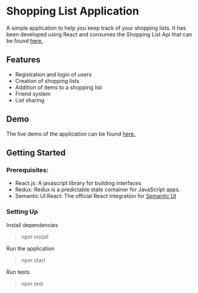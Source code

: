 
# Shopping List Application

A simple application to help you keep track of your shopping lists. It has been developed using React and consumes the Shopping List Api that can be found [here.](https://shoppinglistapi4.docs.apiary.io)



## Features

* Registration and login of users
* Creation of shopping lists
* Addition of items to a shopping list
* Friend system
* List sharing

## Demo

The live demo of the application can be found [here.](https://awesome-shoppinglist-react.herokuapp.com/)

## Getting Started

### Prerequisites:

* React.js: A javascript library for building interfaces
* Redux: Redux is a predictable state container for JavaScript apps.
* Semantic UI React: The official React integration for [Semantic UI](https://semantic-ui.com/)

### Setting Up


Install dependencies
>npm install

Run the application
>npm start

Run tests
>npm test
